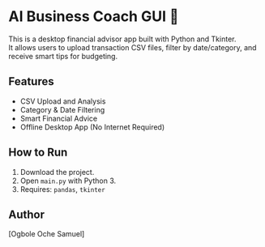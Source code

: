 # AI Business Coach GUI 💼

This is a desktop financial advisor app built with Python and Tkinter.  
It allows users to upload transaction CSV files, filter by date/category, and receive smart tips for budgeting.

## Features
- CSV Upload and Analysis
- Category & Date Filtering
- Smart Financial Advice
- Offline Desktop App (No Internet Required)

## How to Run
1. Download the project.
2. Open `main.py` with Python 3.
3. Requires: `pandas`, `tkinter`

## Author
[Ogbole Oche Samuel]
